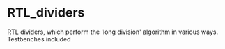 # RTL_dividers
RTL dividers, which perform the 'long division' algorithm in various ways.
Testbenches included  
